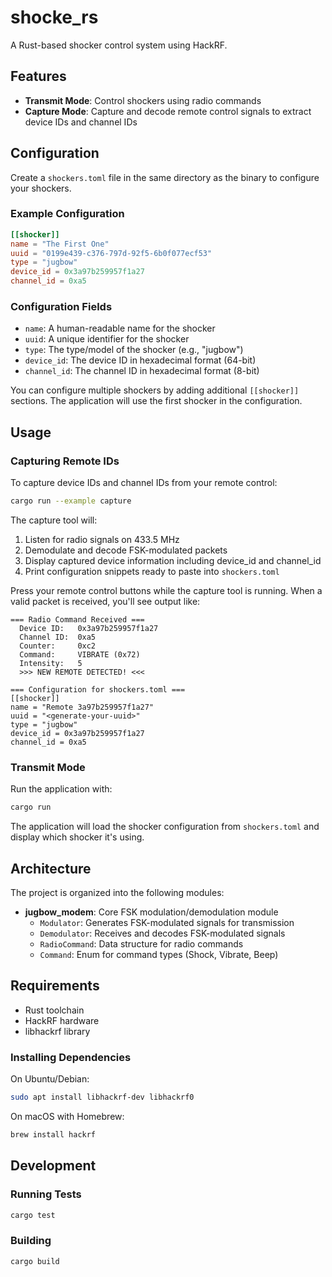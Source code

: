 # shocke_rs

A Rust-based shocker control system using HackRF.

## Features

- **Transmit Mode**: Control shockers using radio commands
- **Capture Mode**: Capture and decode remote control signals to extract device IDs and channel IDs

## Configuration

Create a `shockers.toml` file in the same directory as the binary to configure your shockers.

### Example Configuration

```toml
[[shocker]]
name = "The First One"
uuid = "0199e439-c376-797d-92f5-6b0f077ecf53"
type = "jugbow"
device_id = 0x3a97b259957f1a27
channel_id = 0xa5
```

### Configuration Fields

- `name`: A human-readable name for the shocker
- `uuid`: A unique identifier for the shocker
- `type`: The type/model of the shocker (e.g., "jugbow")
- `device_id`: The device ID in hexadecimal format (64-bit)
- `channel_id`: The channel ID in hexadecimal format (8-bit)

You can configure multiple shockers by adding additional `[[shocker]]` sections. The application will use the first shocker in the configuration.

## Usage

### Capturing Remote IDs

To capture device IDs and channel IDs from your remote control:

```bash
cargo run --example capture
```

The capture tool will:
1. Listen for radio signals on 433.5 MHz
2. Demodulate and decode FSK-modulated packets
3. Display captured device information including device_id and channel_id
4. Print configuration snippets ready to paste into `shockers.toml`

Press your remote control buttons while the capture tool is running. When a valid packet is received, you'll see output like:

```
=== Radio Command Received ===
  Device ID:   0x3a97b259957f1a27
  Channel ID:  0xa5
  Counter:     0xc2
  Command:     VIBRATE (0x72)
  Intensity:   5
  >>> NEW REMOTE DETECTED! <<<

=== Configuration for shockers.toml ===
[[shocker]]
name = "Remote 3a97b259957f1a27"
uuid = "<generate-your-uuid>"
type = "jugbow"
device_id = 0x3a97b259957f1a27
channel_id = 0xa5
```

### Transmit Mode

Run the application with:

```bash
cargo run
```

The application will load the shocker configuration from `shockers.toml` and display which shocker it's using.

## Architecture

The project is organized into the following modules:

- **jugbow_modem**: Core FSK modulation/demodulation module
  - `Modulator`: Generates FSK-modulated signals for transmission
  - `Demodulator`: Receives and decodes FSK-modulated signals
  - `RadioCommand`: Data structure for radio commands
  - `Command`: Enum for command types (Shock, Vibrate, Beep)

## Requirements

- Rust toolchain
- HackRF hardware
- libhackrf library

### Installing Dependencies

On Ubuntu/Debian:
```bash
sudo apt install libhackrf-dev libhackrf0
```

On macOS with Homebrew:
```bash
brew install hackrf
```

## Development

### Running Tests

```bash
cargo test
```

### Building

```bash
cargo build
```

